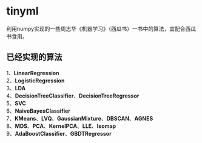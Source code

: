 # tinyml
利用numpy实现的一些周志华《机器学习》（西瓜书）一书中的算法，宜配合西瓜书食用。
## 已经实现的算法
1、**LinearRegression**  
2、**LogisticRegression**  
3、**LDA**  
4、**DecisionTreeClassifier**、**DecisionTreeRegressor**  
5、**SVC**  
6、**NaiveBayesClassifier**  
7、**KMeans**、**LVQ**、**GaussianMixture**、**DBSCAN**、**AGNES**  
8、**MDS**、**PCA**、**KernelPCA**、**LLE**、**Isomap**  
9、**AdaBoostClassifier**、**GBDTRegressor**

